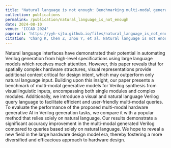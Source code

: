 ```yaml
---
title: "Natural language is not enough: Benchmarking multi-modal generative AI for Verilog generation"
collection: publications
permalink: /publication/natural_language_is_not_enough
date: 2024-08-10
venue: 'ICCAD 2024'
paperurl: 'https://yyh-sjtu.github.io/files/natural_language_is_not_enough.pdf'
citation: 'Chang K, Chen Z, Zhou Y, et al. Natural language is not enough: Benchmarking multi-modal generative AI for Verilog generation.'
---
```


Natural language interfaces have demonstrated their potential in automating Verilog generation from high-level specifications using large language models which receives much attention. However, this paper reveals that for spatially complex hardware structures, visual representations provide additional context critical for design intent, which may outperform only natural language input. Building upon this insight, our paper presents a benchmark of multi-modal generative models for Verilog synthesis from visuallinguistic inputs, encompassing both single modules and complex modules. Additionally, we introduce a visual and natural language Verilog query language to facilitate efficient and user-friendly multi-modal queries. To evaluate the performance of the proposed multi-modal hardware generative AI in Verilog generation tasks, we compare it with a popular method that relies solely on natural language. Our results demonstrate a significant accuracy improvement in the multi-modal generated Verilog compared to queries based solely on natural language. We hope to reveal a new field in the large hardware design model era, thereby fostering a more diversified and efficacious approach to hardware design.
